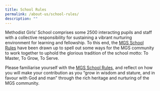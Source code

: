 ```yaml
---
title: School Rules
permalink: /about-us/school-rules/
description: ""
---
```



Methodist Girls’ School comprises some 2500 interacting pupils and staff with a collective responsibility for sustaining a vibrant nurturing environment for learning and fellowship. To this end, the [MGS School Rules](https://drive.google.com/file/d/1Z-vcQ7Qj70nDh_biVhsprwZNXgw_Datu/view?usp=sharing) have been drawn up to spell out some ways for the MGS community to work together to uphold the glorious tradition of the school motto: To Master, To Grow, To Serve.

Please familiarise yourself with the [MGS School Rules](https://drive.google.com/file/d/1Z-vcQ7Qj70nDh_biVhsprwZNXgw_Datu/view?usp=sharing), and reflect on how you will make your contribution as you “grow in wisdom and stature, and in favour with God and man” through the rich heritage and nurturing of the MGS community.